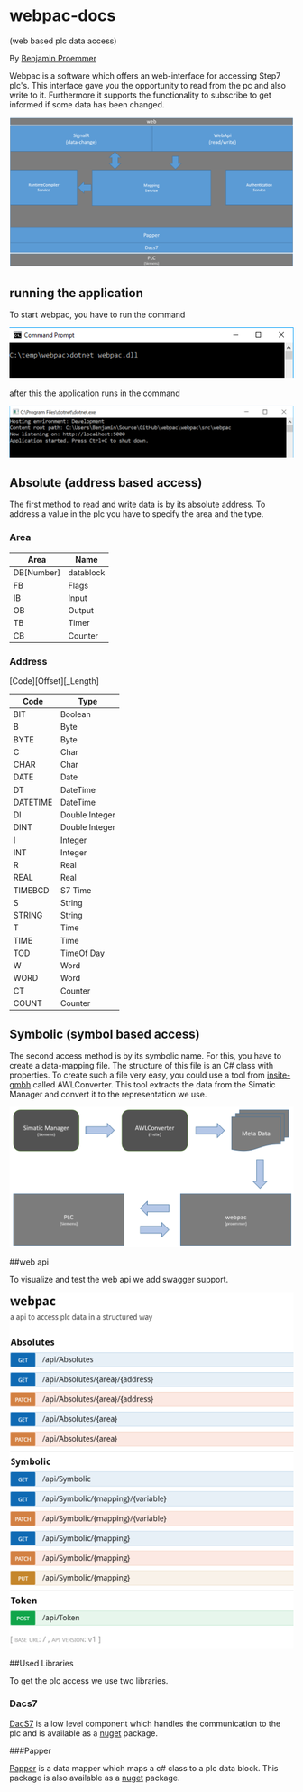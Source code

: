 # webpac-docs
(web based plc data access)

By [Benjamin Proemmer](https://github.com/proemmer)

Webpac is a software which offers an web-interface for accessing Step7 plc's. 
This interface gave you the opportunity to read from the pc and also write to it.
Furthermore it supports the functionality to subscribe to get informed if some data 
has been changed.

![System Overview](./images/System.PNG)


## running the application

To start webpac, you have to run the command 

![start webpac](./images/start.PNG)

after this the application runs in the command

![running webpac](./images/Running.PNG)

## Absolute (address based access)

The first method to read and write data is by its absolute address.
To address a value in the plc you have to specify the area and the type.

### Area
| Area | Name  |
| ---------| --------------- |
| DB[Number] | datablock |
| FB | Flags |
| IB | Input |
| OB | Output |
| TB | Timer |
| CB | Counter |

### Address

[Code][Offset][_Length]

| Code | Type  |
| ---------| --------------- |
| BIT | Boolean |
| B   | Byte |
| BYTE| Byte |
| C   | Char |
| CHAR| Char |
| DATE | Date |
| DT | DateTime |
| DATETIME | DateTime |
| DI | Double Integer |
| DINT | Double Integer |
| I | Integer |
| INT | Integer |
| R | Real |
| REAL | Real |
| TIMEBCD | S7 Time |
| S | String |
| STRING | String |
| T | Time |
| TIME | Time |
| TOD | TimeOf Day |
| W | Word |
| WORD | Word |
| CT | Counter |
| COUNT | Counter |




## Symbolic (symbol based access)

The second access method is by its symbolic name. For this, you have to create a 
data-mapping file. The structure of this file is an C# class with properties. 
To create such a file very easy, you could use a tool from 
[insite-gmbh](http://www.insite-gmbh.de) called AWLConverter. 
This tool extracts the data from the Simatic Manager and convert it 
to the representation we use. 

![System Overview](./images/ToolChain.PNG)

##web api

To visualize and test the web api we add swagger support.

![System Overview](./images/Swagger.PNG)


##Used Libraries

To get the plc access we use two libraries.

### Dacs7

[DacS7](http://proemmer.github.io/dacs7/) is a low level component which handles the communication to the 
plc and is available as a [nuget](https://www.nuget.org/packages/Dacs7/) package.

###Papper

[Papper](http://proemmer.github.io/papper) is a data mapper which maps a c# class to a plc data block.
This package is also available as a [nuget](https://www.nuget.org/packages/Papper/) package.

